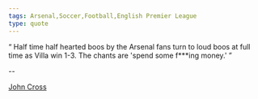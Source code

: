 ```yaml
---
tags: Arsenal,Soccer,Football,English Premier League
type: quote
---
```

<div>
<q>
Half time half hearted boos by the Arsenal fans turn to loud boos at full time as Villa win 1-3. The chants are 'spend some f***ing money.'
</q>
</div>

-- <p><a href="https://twitter.com/johncrossmirror/status/368763341507817472">John Cross</a></p>
